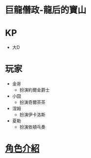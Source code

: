 # 巨龍僭政-龍后的寶山

# KP

* 大D

# 玩家

* 金哥
  * 扮演約爾金爵士
* 小囧
  * 扮演奇爾茶茶
* 涅姆
  * 扮演伊卡洛斯
* 夏勒
  * 扮演依頓乓奏

# [角色介紹](character_intro.md)

